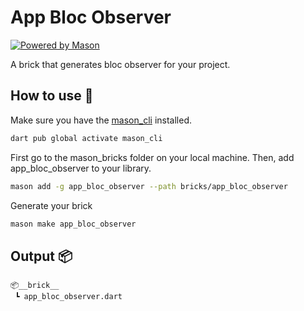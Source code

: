 # App Bloc Observer

[![Powered by Mason](https://img.shields.io/endpoint?url=https%3A%2F%2Ftinyurl.com%2Fmason-badge)](https://github.com/felangel/mason)

A brick that generates bloc observer for your project.

## How to use 🚀

Make sure you have the [mason_cli](https://github.com/felangel/mason/tree/master/packages/mason_cli) installed.

```sh
dart pub global activate mason_cli
```

First go to the mason_bricks folder on your local machine. Then, add app_bloc_observer to your library.

```sh
mason add -g app_bloc_observer --path bricks/app_bloc_observer
```

Generate your brick

```sh
mason make app_bloc_observer
```

## Output 📦

```
📦__brick__
 ┗ app_bloc_observer.dart

```
